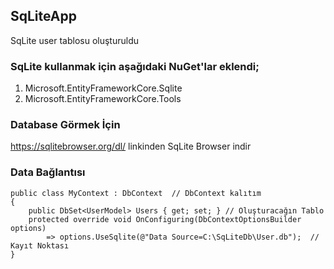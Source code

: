 ## SqLiteApp
SqLite user tablosu oluşturuldu

### SqLite kullanmak için aşağıdaki NuGet'lar eklendi;
1. Microsoft.EntityFrameworkCore.Sqlite
2. Microsoft.EntityFrameworkCore.Tools

### Database Görmek İçin
https://sqlitebrowser.org/dl/ linkinden SqLite Browser indir

### Data Bağlantısı

    public class MyContext : DbContext  // DbContext kalıtım
    {
        public DbSet<UserModel> Users { get; set; } // Oluşturacağın Tablo
        protected override void OnConfiguring(DbContextOptionsBuilder options)
            => options.UseSqlite(@"Data Source=C:\SqLiteDb\User.db");  // Kayıt Noktası
    }
